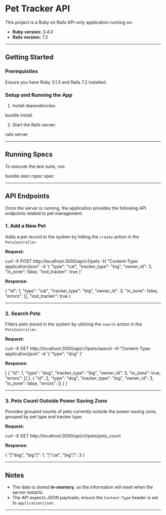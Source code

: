 # Pet Tracker API

This project is a Ruby on Rails API-only application running on:

- **Ruby version:** 3.4.0  
- **Rails version:** 7.2

---

## Getting Started

### Prerequisites

Ensure you have Ruby 3.1.5 and Rails 7.2 installed.

### Setup and Running the App

1. Install dependencies:

bundle install

2. Start the Rails server:

rails server


---

## Running Specs

To execute the test suite, run:

bundle exec rspec spec


---

## API Endpoints

Once the server is running, the application provides the following API endpoints related to pet management:

### 1. Add a New Pet

Adds a pet record to the system by hitting the `create` action in the `PetsController`.

**Request:**

curl -X POST http://localhost:3000/api/v1/pets
-H "Content-Type: application/json"
-d '{
"type": "cat",
"tracker_type": "big",
"owner_id": 3,
"in_zone": false,
"lost_tracker": true
}'


**Response:**

{
"id": 1,
"type": "cat",
"tracker_type": "big",
"owner_id": 3,
"in_zone": false,
"errors": [],
"lost_tracker": true
}


---

### 2. Search Pets

Filters pets stored in the system by utilizing the `search` action in the `PetsController`.

**Request:**

curl -X GET http://localhost:3000/api/v1/pets/search
-H "Content-Type: application/json"
-d '{
"type": "dog"
}'


**Response:**

[
{
"id": 1,
"type": "dog",
"tracker_type": "big",
"owner_id": 3,
"in_zone": true,
"errors": []
},
{
"id": 2,
"type": "dog",
"tracker_type": "big",
"owner_id": 3,
"in_zone": false,
"errors": []
}
]


---

### 3. Pets Count Outside Power Saving Zone

Provides grouped counts of pets currently outside the power-saving zone, grouped by pet type and tracker type.

**Request:**


curl -X GET http://localhost:3000/api/v1/pets/pets_count


**Response:**

{
"["dog", "big"]": 1,
"["cat", "big"]": 3
}


---

## Notes

- The data is stored **in-memory**, so the information will reset when the server restarts.
- The API expects JSON payloads; ensure the `Content-Type` header is set to `application/json`.

---
